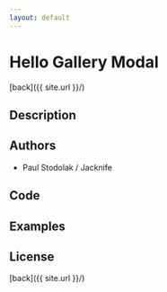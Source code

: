 ```yaml
---
layout: default
---
```


# Hello Gallery Modal
[back]({{ site.url }}/)

## Description

## Authors
- Paul Stodolak / Jacknife

## Code

## Examples

## License

[back]({{ site.url }}/)